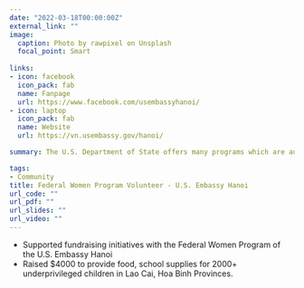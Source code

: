 ```yaml
---
date: "2022-03-18T00:00:00Z"
external_link: ""
image:
  caption: Photo by rawpixel on Unsplash
  focal_point: Smart
  
links:
- icon: facebook
  icon_pack: fab
  name: Fanpage
  url: https://www.facebook.com/usembassyhanoi/
- icon: laptop
  icon_pack: fab
  name: Website
  url: https://vn.usembassy.gov/hanoi/

summary: The U.S. Department of State offers many programs which are augmented by local opportunities in countries around that world, allowing non-U.S. citizens to explore U.S. culture.

tags:
- Community
title: Federal Women Program Volunteer - U.S. Embassy Hanoi
url_code: ""
url_pdf: ""
url_slides: ""
url_video: ""
---
```

- Supported fundraising initiatives with the Federal Women Program of the U.S. Embassy Hanoi
- Raised $4000 to provide food, school supplies for 2000+ underprivileged children in Lao Cai,  Hoa Binh Provinces.
